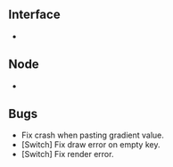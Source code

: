 ## Interface
- 

## Node
- 

## Bugs
- Fix crash when pasting gradient value.
- [Switch] Fix draw error on empty key.
- [Switch] Fix render error.
